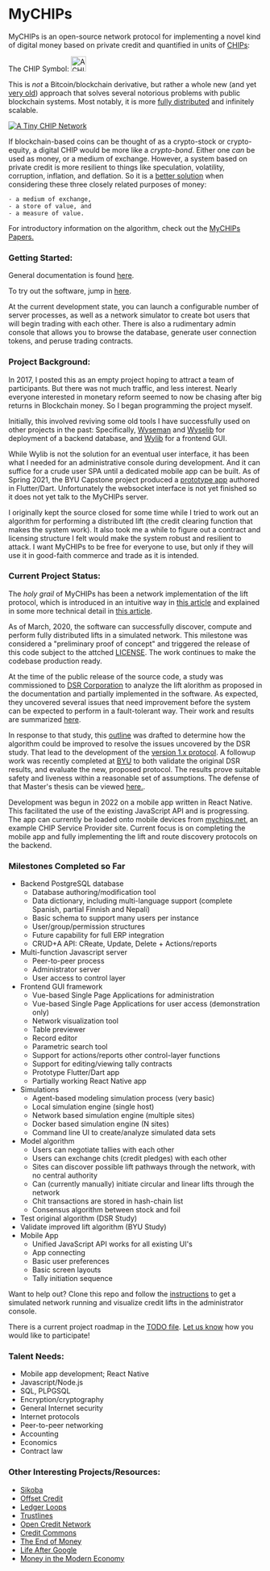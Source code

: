 # MyCHIPs
MyCHIPs is an open-source network protocol for implementing a novel kind of digital money based on private credit and quantified in units of [CHIPs](http://gotchoices.org/mychips/definition.html):

The CHIP Symbol: <img src="doc/figures/chip.svg" alt="A CHIP" height="30"/>

This is *not* a Bitcoin/blockchain derivative, but rather a whole new (and yet [very old](https://www.bbc.com/news/business-40189959)) approach that solves several notorious problems with public blockchain systems.
Most notably, it is more [fully distributed](https://blockchainengineer.com/centralized-vs-decentralized-vs-distributed-network/) and infinitely scalable.

[![A Tiny CHIP Network](http://gotchoices.org/figures/money_ac.svg)](http://gotchoices.org/mychips/acdc.html "Click to see/run a decentralized private credit model")

If blockchain-based coins can be thought of as a crypto-stock or crypto-equity, a digital CHIP would be more like a *crypto-bond*.
Either one _can_ be used as money, or a medium of exchange.
However, a system based on private credit is more resilient to things like speculation, volatility, corruption, inflation, and deflation.
So it is a [better solution](http://gotchoices.org/mychips/bitcoin.html) when considering these three closely related purposes of money:

    - a medium of exchange,
    - a store of value, and 
    - a measure of value.

For introductory information on the algorithm, check out the [MyCHIPs Papers.](http://gotchoices.org/mychips/intro.html)

### Getting Started:
General documentation is found [here](doc/README.md).

To try out the software, jump in [here](doc/use-start.md).

At the current development state, you can launch a configurable number of server processes, as well as a network simulator to create bot users that will begin trading with each other.
There is also a rudimentary admin console that allows you to browse the database, generate user connection tokens, and peruse trading contracts.

### Project Background:
In 2017, I posted this as an empty project hoping to attract a team of participants.
But there was not much traffic, and less interest.
Nearly everyone interested in monetary reform seemed to now be chasing after big returns in Blockchain money.
So I began programming the project myself.

Initially, this involved reviving some old tools I have successfully used on other projects in the past:
Specifically, [Wyseman](http://github.com/gotchoices/wyseman) and
[Wyselib](http://github.com/gotchoices/wyselib) for deployment of a backend database, and
[Wylib](http://github.com/gotchoices/wylib) for a frontend GUI.

While Wylib is not the solution for an eventual user interface, it has been what I needed for an administrative console during development.
And it can suffice for a crude user SPA until a dedicated mobile app can be built.
As of Spring 2021, the BYU Capstone project produced a [prototype app](app/README.md) authored in Flutter/Dart.
Unfortunately the websocket interface is not yet finished so it does not yet talk to the MyCHIPs server.

I originally kept the source closed for some time while I tried to work out an algorithm for performing a distributed lift (the credit clearing function that makes the system work).
It also took me a while to figure out a contract and licensing structure I felt would make the system robust and resilient to attack.
I want MyCHIPs to be free for everyone to use, but only if they will use it in good-faith commerce and trade as it is intended.

### Current Project Status:
The _holy grail_ of MyCHIPs has been a network implementation of the lift protocol, which is introduced in an intuitive way
in [this article](http://gotchoices.org/mychips/coupon.html) and explained in some more technical detail 
in [this article](http://gotchoices.org/mychips/acdc.html).

As of March, 2020, the software can successfully discover, compute and perform fully distributed lifts in a simulated network.
This milestone was considered a "preliminary proof of concept" and triggered the release of this code subject to the attched [LICENSE](LICENSE).
The work continues to make the codebase production ready.

At the time of the public release of the source code, a study was commissioned to [DSR Corporation](https://en.dsr-corporation.com/) to analyze the lift alorithm as proposed in the documentation and partially implemented in the software.
As expected, they uncovered several issues that need improvement before the system can be expected to perform in a fault-tolerant way.
Their work and results are summarized [here](test/analysis/dsr/phase-1/results.md).

In response to that study, this [outline](doc/old-safety.md) was drafted to determine how the algorithm could be improved to resolve the issues uncovered by the DSR study.
That lead to the development of the [version 1.x protocol](doc/learn-protocol.md).
A followup work was recently completed at [BYU](https://www.byu.edu) to both validate the original DSR results, and evaluate the new, proposed protocol.
The results prove suitable safety and liveness within a reasonable set of assumptions.
The defense of that Master's thesis can be viewed [here.](https://mychips.org/Storey_Defense.mp4).

Development was begun in 2022 on a mobile app written in React Native.
This facilitated the use of the existing JavaScript API and is progressing.
The app can currently be loaded onto mobile devices from [mychips.net](https://mychips.net), an example CHIP Service Provider site.
Current focus is on completing the mobile app and fully implementing the lift and route discovery protocols on the backend.

### Milestones Completed so Far

- Backend PostgreSQL database
  - Database authoring/modification tool
  - Data dictionary, including multi-language support (complete Spanish, partial Finnish and Nepali)
  - Basic schema to support many users per instance
  - User/group/permission structures
  - Future capability for full ERP integration
  - CRUD+A API: CReate, Update, Delete + Actions/reports
- Multi-function Javascript server
  - Peer-to-peer process
  - Administrator server
  - User access to control layer
- Frontend GUI framework
  - Vue-based Single Page Applications for administration
  - Vue-based Single Page Applications for user access (demonstration only)
  - Network visualization tool
  - Table previewer
  - Record editor
  - Parametric search tool
  - Support for actions/reports other control-layer functions
  - Support for editing/viewing tally contracts
  - Prototype Flutter/Dart app
  - Partially working React Native app
- Simulations
  - Agent-based modeling simulation process (very basic)
  - Local simulation engine (single host)
  - Network based simulation engine (multiple sites)
  - Docker based simulation engine (N sites)
  - Command line UI to create/analyze simulated data sets
- Model algorithm
  - Users can negotiate tallies with each other
  - Users can exchange chits (credit pledges) with each other
  - Sites can discover possible lift pathways through the network, with no central authority
  - Can (currently manually) initiate circular and linear lifts through the network
  - Chit transactions are stored in hash-chain list
  - Consensus algorithm between stock and foil
- Test original algorithm (DSR Study)
- Validate improved lift algorithm (BYU Study)
- Mobile App
  - Unified JavaScript API works for all existing UI's
  - App connecting
  - Basic user preferences
  - Basic screen layouts
  - Tally initiation sequence

Want to help out?  Clone this repo and follow the [instructions](doc/sim-docker.md)
to get a simulated network running and visualize credit lifts in the administrator console.

There is a current project roadmap in the [TODO file](TODO).
[Let us know](http://gotchoices.org/contact.html) how you would like to participate!

### Talent Needs:
- Mobile app development; React Native
- Javascript/Node.js
- SQL, PLPGSQL
- Encryption/cryptography
- General Internet security
- Internet protocols
- Peer-to-peer networking
- Accounting
- Economics
- Contract law

### Other Interesting Projects/Resources:
- [Sikoba](https://sikoba.com)
- [Offset Credit](http://offsetcredit.org)
- [Ledger Loops](http://ledgerloops.com)
- [Trustlines](http://trustlines.network)
- [Open Credit Network](https://opencredit.network/)
- [Credit Commons](http://www.creditcommons.net)
- [The End of Money](https://www.amazon.com/End-Money-Future-Civilization/dp/1603580786)
- [Life After Google](https://www.amazon.com/Life-After-Google-Blockchain-Economy/dp/1621575764)
- [Money in the Modern Economy](https://www.bankofengland.co.uk/-/media/boe/files/quarterly-bulletin/2014/quarterly-bulletin-2014-q1.pdf)
